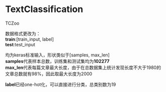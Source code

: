 # TextClassification
TCZoo

数据格式更改为：  
**train**:[train_input, label]  
**test**:test_input

均为keras标准输入，形状类似于[samples, max_len]  
**samples**代表样本总数，训练集和测试集均为**102277**  
**max_len**代表每篇文章最大长度，由于在总数据集上统计发现长度不大于1980的文章总数就有98%，因此取最大长度为2000

**label**已经one-hot化，可以直接进行分类，总类别数为19
  
